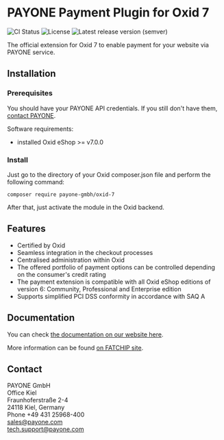 # PAYONE Payment Plugin for Oxid 7

![CI Status](https://img.shields.io/github/workflow/status/PAYONE-GmbH/oxid-7/CI)
![License](https://img.shields.io/github/license/PAYONE-GmbH/oxid-7)
![Latest release version (semver)](https://img.shields.io/github/v/release/PAYONE-GmbH/oxid-7)

The official extension for Oxid 7 to enable payment for your
website via PAYONE service.

## Installation

### Prerequisites

You should have your PAYONE API credentials. If you still don't have
them, [contact PAYONE](https://payone.com).

Software requirements:

- installed Oxid eShop >= v7.0.0

### Install

Just go to the directory of your Oxid composer.json file and perform the following command:

```
composer require payone-gmbh/oxid-7
```

After that, just activate the module in the Oxid backend.

## Features

- Certified by Oxid
- Seamless integration in the checkout processes
- Centralised administration within Oxid
- The offered portfolio of payment options can be controlled depending on the consumer's credit rating
- The payment extension is compatible with all Oxid eShop editions of version 6: Community, Professional and Enterprise
  edition
- Supports simplified PCI DSS conformity in accordance with SAQ A

## Documentation

You can check [the documentation on our website here](https://docs.payone.com/display/public/INT/Oxid+7+Extension).

More information can be found [on FATCHIP site](https://www.fatchip.de/Plugins/OXID-eShop/OXID-PAYONE-Connector.html).

## Contact

PAYONE GmbH<br>
Office Kiel<br>
Fraunhoferstraße 2-4<br>
24118 Kiel, Germany<br>
Phone +49 431 25968-400<br>
sales@payone.com<br>
tech.support@payone.com<br>
